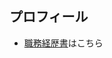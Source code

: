 ## プロフィール
- [職務経歴書](https://github.com/kmmm99/resume/wiki/%E8%81%B7%E5%8B%99%E7%B5%8C%E6%AD%B4%E6%9B%B8)はこちら

<!--
**kmmm99/kmmm99** is a ✨ _special_ ✨ repository because its `README.md` (this file) appears on your GitHub profile.

Here are some ideas to get you started:

- 🔭 I’m currently working on ...
- 🌱 I’m currently learning ...
- 👯 I’m looking to collaborate on ...
- 🤔 I’m looking for help with ...
- 💬 Ask me about ...
- 📫 How to reach me: ...
- 😄 Pronouns: ...
- ⚡ Fun fact: ...
-->
